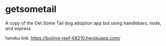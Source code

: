 # getsometail
A copy of the Get Some Tail dog adoption app but using handlebars, node, and express 

heroku link: https://boiling-reef-68210.herokuapp.com/

